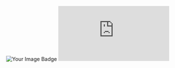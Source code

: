 <img src="https://tryhackme-badges.s3.amazonaws.com/fuse.tanoo.png" alt="Your Image Badge" />
<iframe src="https://tryhackme.com/api/v2/badges/public-profile?userPublicId=4585695" style='border:none;'></iframe>
